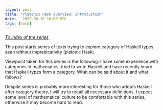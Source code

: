 ```yaml
---
layout: post
title: "Platonic Hask overview: introduction"
date:   2022-08-10 10:00 MSK
tags: [hask]
---
```


_[To index of the series](https://viviag.io/tagged/hask/)_

This post starts series of texts trying to explore category of Haskell
types seen without impredicativity (platonic Hask).

Viewpoint taken for this series is the following: I have some experience with categories in mathematics, tried to
write Haskell and have recently heard that Haskell types form a
category. What can be said about it and what follows?

Despite series is probably more interesting for those who adopts Haskell
after category theory, I will try to recall all necessary definitions. I
expect some level of mathematical culture to be comfortable with this
series, otherwise it may become hard to read.
